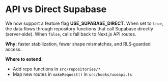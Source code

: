 # API vs Direct Supabase

We now support a feature flag **USE_SUPABASE_DIRECT**. When set to `true`, the data flows through repository functions that call Supabase directly (server‑side). When `false`, calls fall back to Next.js API routes.

**Why:** faster stabilization, fewer shape mismatches, and RLS‑guarded access.

**Where to extend:**
- Add repo functions in `src/repositories/*`
- Map new routes in `makeRequest()` in `src/hooks/useapi.ts`